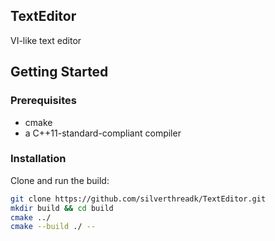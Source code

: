 ## TextEditor
VI-like text editor

## Getting Started

### Prerequisites
* cmake
* a C++11-standard-compliant compiler

### Installation
Clone and run the build:
```sh
git clone https://github.com/silverthreadk/TextEditor.git
mkdir build && cd build
cmake ../
cmake --build ./ --
```
